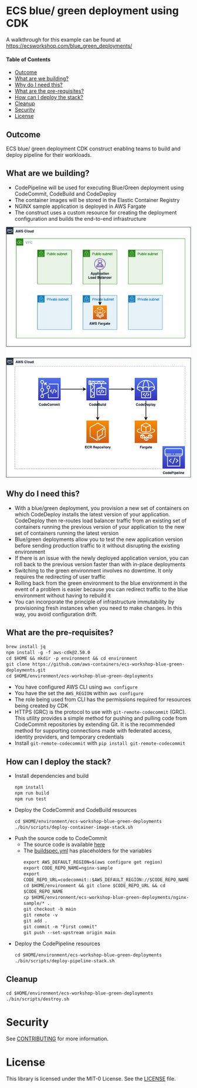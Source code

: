 # ECS blue/ green deployment using CDK

A walkthrough for this example can be found at https://ecsworkshop.com/blue_green_deployments/

#### Table of Contents

* [Outcome](#Outcome)
* [What are we building?](#what-are-we-building)
* [Why do I need this?](#why-do-i-need-this)
* [What are the pre-requisites?](#what-are-the-pre-requisites)
* [How can I deploy the stack?](#how-can-i-deploy-the-stack)
* [Cleanup](#cleanup)
* [Security](#security)
* [License](#license)

## Outcome

ECS blue/ green deployment CDK construct enabling teams to build and deploy pipeline for their workloads.

## What are we building?

* CodePipeline will be used for executing Blue/Green deployment using CodeCommit, CodeBuild and CodeDeploy
* The container images will be stored in the Elastic Container Registry
* NGINX sample application is deployed in AWS Fargate
* The construct uses a custom resource for creating the deployment configuration and builds the end-to-end infrastructure

![Blue-green-pipeline](./blue-green-pipeline.jpg)

## Why do I need this?

* With a blue/green deployment, you provision a new set of containers on which CodeDeploy installs the latest version of your application. CodeDeploy then re-routes load balancer traffic from an existing set of containers running the previous version of your application to the new set of containers running the latest version
* Blue/green deployments allow you to test the new application version before sending production traffic to it without disrupting the existing environment
* If there is an issue with the newly deployed application version, you can roll back to the previous version faster than with in-place deployments
* Switching to the green environment involves no downtime. It only requires the redirecting of user traffic
* Rolling back from the green environment to the blue environment in the event of a problem is easier because you can redirect traffic to the blue environment without having to rebuild it
* You can incorporate the principle of infrastructure immutability by provisioning fresh instances when you need to make changes. In this way, you avoid configuration drift.

## What are the pre-requisites?

```
brew install jq
npm install -g -f aws-cdk@2.50.0
cd $HOME && mkdir -p environment && cd environment
git clone https://github.com/aws-containers/ecs-workshop-blue-green-deployments.git
cd $HOME/environment/ecs-workshop-blue-green-deployments
```
* You have configured AWS CLI using `aws configure`
* You have the set the `AWS_REGION` within `aws configure`
* The role being used from CLI has the permissions required for resources being created by CDK
* HTTPS (GRC) is the protocol to use with `git-remote-codecommit` (GRC). This utility provides a simple method for pushing and pulling code from CodeCommit repositories by extending Git. It is the recommended method for supporting connections made with federated access, identity providers, and temporary credentials
* Install `git-remote-codecommit` with `pip install git-remote-codecommit`

## How can I deploy the stack?

* Install dependencies and build
    ```shell
    npm install
    npm run build
    npm run test
    ```
* Deploy the CodeCommit and CodeBuild resources
    ```shell
    cd $HOME/environment/ecs-workshop-blue-green-deployments
    ./bin/scripts/deploy-container-image-stack.sh
    ```
* Push the source code to CodeCommit
  * The source code is available [here](nginx-sample/README.md)
  * The [buildspec.yml](nginx-sample/buildspec.yml) has placeholders for the variables
    ```shell
    export AWS_DEFAULT_REGION=$(aws configure get region)
    export CODE_REPO_NAME=nginx-sample
    export CODE_REPO_URL=codecommit::$AWS_DEFAULT_REGION://$CODE_REPO_NAME
    cd $HOME/environment && git clone $CODE_REPO_URL && cd $CODE_REPO_NAME
    cp $HOME/environment/ecs-workshop-blue-green-deployments/nginx-sample/* .
    git checkout -b main
    git remote -v
    git add .
    git commit -m "First commit"
    git push --set-upstream origin main
    ```
* Deploy the CodePipeline resources
    ```shell
    cd $HOME/environment/ecs-workshop-blue-green-deployments
    ./bin/scripts/deploy-pipeline-stack.sh
    ```

## Cleanup

```shell
cd $HOME/environment/ecs-workshop-blue-green-deployments
./bin/scripts/destroy.sh
```

# Security

See [CONTRIBUTING](CONTRIBUTING.md#security-issue-notifications) for more information.

# License

This library is licensed under the MIT-0 License. See the [LICENSE](LICENSE) file.
